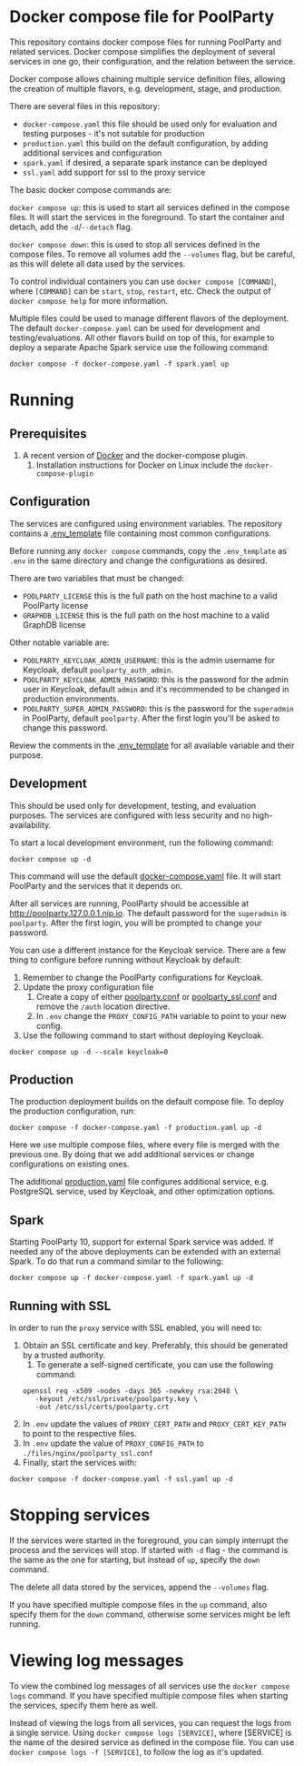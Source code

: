 # Docker compose file for PoolParty

This repository contains docker compose files for running PoolParty and related services.
Docker compose simplifies the deployment of several services in one go, their configuration, and the relation between
the service.

Docker compose allows chaining multiple service definition files, allowing the creation of multiple flavors, e.g.
development, stage, and production.

There are several files in this repository:
* `docker-compose.yaml` this file should be used only for evaluation and testing purposes - it's not sutable for production
* `production.yaml` this build on the default configuration, by adding additional services and configuration
* `spark.yaml` if desired, a separate spark instance can be deployed
* `ssl.yaml` add support for ssl to the proxy service

The basic docker compose commands are:

`docker compose up`: this is used to start all services defined in the compose files. It will start the services in the
foreground. To start the container and detach, add the `-d`/`--detach` flag.

`docker compose down`: this is used to stop all services defined in the compose files. To remove all volumes add the
`--volumes` flag, but be careful, as this will delete all data used by the services.

To control individual containers you can use `docker compose [COMMAND]`, where `[COMMAND]` can be `start`, `stop`,
`restart`, etc. Check the output of `docker compose help` for more information.

Multiple files could be used to manage different flavors of the deployment. The default `docker-compose.yaml` can be
used for development and testing/evaluations. All other flavors build on top of this, for example to deploy a separate
Apache Spark service use the following command:

```shell
docker compose -f docker-compose.yaml -f spark.yaml up
```

# Running

## Prerequisites

1. A recent version of [Docker](https://docs.docker.com/engine/install/) and the docker-compose plugin.
   1. Installation instructions for Docker on Linux include the `docker-compose-plugin`

## Configuration

The services are configured using environment variables. The repository contains a [.env_template](.env_template)
file containing most common configurations.

Before running any `docker compose` commands, copy the `.env_template` as `.env` in the same directory and change the 
configurations as desired.

There are two variables that must be changed:
* `POOLPARTY_LICENSE` this is the full path on the host machine to a valid PoolParty license
* `GRAPHDB_LICENSE` this is the full path on the host machine to a valid GraphDB license

Other notable variable are:
* `POOLPARTY_KEYCLOAK_ADMIN_USERNAME`: this is the admin username for Keycloak, default `poolparty_auth_admin`.
* `POOLPARTY_KEYCLOAK_ADMIN_PASSWORD`: this is the password for the admin user in Keycloak, default `admin` and it's 
recommended to be changed in production environments.
* `POOLPARTY_SUPER_ADMIN_PASSWORD`: this is the password for the `superadmin` in PoolParty, default `poolparty`. After the
first login you'll be asked to change this password.

Review the comments in the [.env_template](./.env_template) for all available variable and their purpose.

## Development

This should be used only for development, testing, and evaluation purposes. The services are configured with less 
security and no high-availability.

To start a local development environment, run the following command:

```shell
docker compose up -d
```

This command will use the default [docker-compose.yaml](./docker-compose.yaml) file. It will start PoolParty and the services that it
depends on.

After all services are running, PoolParty should be accessible at http://poolparty.127.0.0.1.nip.io. 
The default password for the `superadmin` is `poolparty`. After the first login, you will be prompted to change your 
password.

You can use a different instance for the Keycloak service. There are a few thing to configure before running without 
Keycloak by default:
1. Remember to change the PoolParty configurations for Keycloak.
2. Update the proxy configuration file
   1. Create a copy of either [poolparty.conf](files/nginx/poolparty.conf) or [poolparty_ssl.conf](files/nginx/poolparty_ssl.conf) and remove the `/auth` location directive.
   2. In `.env` change the `PROXY_CONFIG_PATH` variable to point to your new config.
3. Use the following command to start without deploying Keycloak.
```shell
docker compose up -d --scale keycloak=0
```

## Production

The production deployment builds on the default compose file. To deploy the production configuration, run:

```shell
docker compose -f docker-compose.yaml -f production.yaml up -d
```

Here we use multiple compose files, where every file is merged with the previous one. By doing that we add additional
services or change configurations on existing ones.

The additional [production.yaml](./production.yaml) file configures additional service, e.g. PostgreSQL service, used
by Keycloak, and other optimization options.

## Spark

Starting PoolParty 10, support for external Spark service was added. If needed any of the above deployments can be
extended with an external Spark. To do that run a command similar to the following:

```shell
docker compose up -f docker-compose.yaml -f spark.yaml up -d
```

## Running with SSL

In order to run the `proxy` service with SSL enabled, you will need to:
1. Obtain an SSL certificate and key. Preferably, this should be generated by a trusted authority.
   1. To generate a self-signed certificate, you can use the following command:
   ```shell
   openssl req -x509 -nodes -days 365 -newkey rsa:2048 \
      -keyout /etc/ssl/private/poolparty.key \
      -out /etc/ssl/certs/poolparty.crt
   ```
2. In `.env` update the values of `PROXY_CERT_PATH` and `PROXY_CERT_KEY_PATH` to point to the respective files.
3. In `.env` update the value of `PROXY_CONFIG_PATH` to `./files/nginx/poolparty_ssl.conf`
4. Finally, start the services with:
```shell
docker compose -f docker-compose.yaml -f ssl.yaml up -d
```

# Stopping services

If the services were started in the foreground, you can simply interrupt the process and the services will stop. If 
started with `-d` flag - the command is the same as the one for starting, but instead of `up`, specify the `down`
command.

The delete all data stored by the services, append the `--volumes` flag.

If you have specified multiple compose files in the `up` command, also specify them for the `down` command, otherwise
some services might be left running.

# Viewing log messages

To view the combined log messages of all services use the `docker compose logs` command. If you have specified multiple
compose files when starting the services, specify them here as well.

Instead of viewing the logs from all services, you can request the logs from a single service. Using
`docker compose logs [SERVICE]`, where [SERVICE] is the name of the desired service as defined in the compose file.
You can use `docker compose logs -f [SERVICE]`, to follow the log as it's updated.
